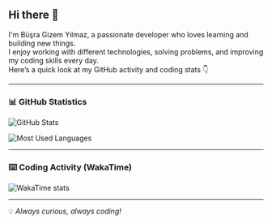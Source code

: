 ## Hi there 👋

I'm Büşra Gizem Yılmaz, a passionate developer who loves learning and building new things.  
I enjoy working with different technologies, solving problems, and improving my coding skills every day.  
Here’s a quick look at my GitHub activity and coding stats 👇  

---

### 📊 GitHub Statistics

![GitHub Stats](https://github-readme-stats.vercel.app/api?username=busragizemyilmaz&show_icons=true&theme=dark)

![Most Used Languages](https://github-readme-stats.vercel.app/api/top-langs/?username=busragizemyilmaz&layout=compact&theme=dark)

---

### ⌨️ Coding Activity (WakaTime)

![WakaTime stats](https://github-readme-stats.vercel.app/api/wakatime?username=busragizemyilmaz&layout=compact&theme=dark&cache_seconds=60)

---

💡 *Always curious, always coding!*





<!--
**busragizemyilmaz/busragizemyilmaz** is a ✨ _special_ ✨ repository because its `README.md` (this file) appears on your GitHub profile.

Here are some ideas to get you started:

- 🔭 I’m currently working on ...
- 🌱 I’m currently learning ...
- 👯 I’m looking to collaborate on ...
- 🤔 I’m looking for help with ...
- 💬 Ask me about ...
- 📫 How to reach me: ...
- 😄 Pronouns: ...
- ⚡ Fun fact: ...
-->
